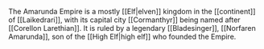 The Amarunda Empire is a mostly [[Elf|elven]] kingdom in the [[continent]] of [[Laikedrari]], with its capital city [[Cormanthyr]] being named after [[Corellon Larethian]]. It is ruled by a legendary [[Bladesinger]], [[Norfaren Amarunda]], son of the [[High Elf|high elf]] who founded the Empire.